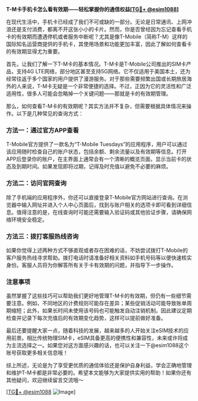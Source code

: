 **T-M卡手机卡怎么看有效期——轻松掌握你的通信权益[[TG💪+ @esim1088](https://t.me/s/esim1088)]**

在现代生活中，手机卡已经成了我们不可或缺的一部分。无论是日常通讯、上网冲浪还是支付消费，都离不开这张小小的卡片。然而，你是否曾经因为忘记查看手机卡的有效期而遭遇停机或者服务中断呢？尤其是像T-Mobile（简称T-M）这样的国际知名运营商提供的手机卡，其使用场景和功能更加丰富，因此了解如何查看卡的有效期显得尤为重要。

首先，让我们了解一下T-M卡的基本情况。T-M卡是T-Mobile公司推出的SIM卡产品，支持4G LTE网络，部分地区甚至支持5G网络。它不仅适用于美国本土，还为经常往返于多个国家的用户提供了漫游服务。对于那些需要频繁出国或长期旅居海外的人来说，T-M卡无疑是一个非常便捷的选择。不过，正因为它的灵活性和广泛适用性，很多人可能会忽略掉一个关键问题——那就是卡的有效期管理。

那么，如何查看T-M卡的有效期呢？其实方法并不复杂，但需要根据具体情况来操作。以下是几种常见的查询方式：

### 方法一：通过官方APP查看

T-Mobile官方提供了一款名为“T-Mobile Tuesdays”的应用程序，用户可以通过该应用随时检查自己的账户状态，包括余额、剩余流量以及有效期等信息。打开APP后登录你的账户，在主界面上通常会有一个清晰的概览页面，显示当前卡的状态及到期时间。如果发现即将过期，记得及时充值以避免不必要的麻烦。

### 方法二：访问官网查询

除了手机端的应用程序外，你还可以直接登录T-Mobile官方网站进行查询。在浏览器中输入网址并进入个人中心页面后，找到与账户相关的选项卡即可看到详细信息。值得注意的是，在线查询时可能还需要输入验证码或其他验证步骤，请确保网络环境安全稳定。

### 方法三：拨打客服热线咨询

如果你觉得上述两种方式不够直观或者存在困难的话，不妨尝试拨打T-Mobile的客户服务热线寻求帮助。拨打电话时请准备好相关资料如手机号码等以便快速核实身份。客服人员将为你解答所有关于卡有效期的问题，并指导下一步操作。

### 注意事项

虽然掌握了这些技巧可以帮助我们更好地管理T-M卡的有效期，但仍有一些细节需要注意。例如，不同地区的计费规则可能存在差异；某些促销活动可能导致账单周期缩短；此外，如果长时间未使用该号码也可能触发自动注销机制。因此建议定期检查并记录下每次充值后的有效期变化趋势，这样可以提前做好准备。

最后还要提醒大家一点，随着科技的发展，越来越多的人开始关注eSIM技术的应用前景。相比传统物理SIM卡，eSIM具备更高的便携性和兼容性，未来或许将成为主流选择之一。如果您对这方面感兴趣的话，也可以关注一下@esim1088这个账号获取更多相关信息哦！

综上所述，无论是为了享受更优质的通信体验还是保护自身利益，学会正确地管理和维护T-M卡都是非常必要的。希望本文能够为大家提供实用的帮助！如果你还有其他疑问，欢迎继续留言交流哦～

[[TG💪+ @esim1088](https://t.me/s/esim1088) ![Image](https://i.postimg.cc/4NQfJmqS/Snipaste-2025-05-13-00-14-12.png)]
